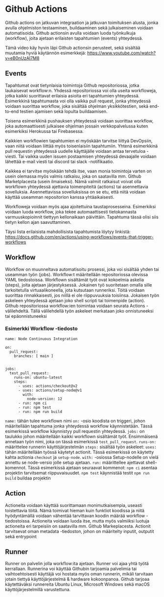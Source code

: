 # Github Actions

Github actions on jatkuvan integraation ja jatkuvan toimituksen alusta, jonka avulla ohjelmiston testaaminen, buildaaminen sekä julkaiseminen voidaan automatisoida. Github actionsin avulla voidaan luoda työnkulkuja (workflow), joita ajetaan erilaisten tapahtumien (events) yhteydessä. 

Tämä video käy hyvin läpi Github actionsin perusteet, sekä sisältää muutamia hyviä käytännön esimerkkejä:
https://www.youtube.com/watch?v=eB0nUzAI7M8

## Events

Tapahtumat ovat tietynlaisia toimintoja Github repositoriossa, jotka laukaisevat workflow:n. Yhdessä repositoriossa voi olla useita workfloweja, jotka kaikki suorittavat erilaisia asioita eri tapahtumien yhteydessä. Esimerkkinä tapahtumasta voi olla vaikka pull request, jonka yhteydessä voidaan suorittaa workflow, joka sisältää ohjelman yksikkötestien, sekä end-to-end testien ajamisen sekä lopulta buildaamisen. 

Toisena esimerkkinä pushauksen yhteydessä voidaan suorittaa workflow, joka automaattisesti julkaisee ohjelman jossain verkkopalvelussa kuten esimerkiksi Herokussa tai Firebasessa.

Kaikkien workflowien tapahtumien ei myöskään tarvitse liittyä DevOpsiin, vaan niitä voidaan liittää myös toisenlaisiin tapahtumiin. Yhtenä esimerkkinä pull requestin yhteydessä uudelle käyttäjälle voidaan antaa tervetuloa -viesti. Tai vaikka uuden issuen postaamisen yhteydessä devaajalle voidaan lähettää e-mail viesti tai discord tai slack -notifikaatio. 

Kaikkea ei tarvitse myöskään tehdä itse, vaan monia toimintoja varten on usein olemassa myös valmis ratkaisu, joka on saatavilla mm. Github Marketplacesta (usein ilmaiseksi). Nämä valmiit ratkaisut voivat olla workflown yhteydessä ajettavia toimenpiteitä (actions) tai asennettavia sovelluksia. Asennettavissa sovelluksissa on se etu, että niitä voidaan käyttää useamman repositorion kanssa yhtäaikaisesti.

Workfloweja voidaan myös ajaa ajoitettuina taustaprosesseina. Esimerkiksi voidaan luoda workflow, joka tekee automaattisesti tietokannasta varmuuskopioinnit tiettyyn kellonaikaan päivittäin. Tapahtuma tässä olisi siis tietyn kellon ajan saavuttaminen.

Täysi lista erilaisista mahdollisista tapahtumista löytyy linkistä:
https://docs.github.com/en/actions/using-workflows/events-that-trigger-workflows

## Workflow

Workflow on muunneltava automatisoitu prosessi, joka voi sisältää yhden tai useamman työn (jobs). Workflow:t määritellään repositoriossa olevissa YAML tiedostoissa. Workflown sisältämät työt ovat kokoelmia askelia (steps), joita ajetaan järjestyksessä. Jokainen työ suoritetaan omalla sille tarkoitetulla virtuaalikoneella, jota kutsutaan runneriksi. Töitä voidaan suorittaa rinnakkaisesti, jos niillä ei ole riippuvuuksia toisiinsa. Jokaisen työn askeleen yhteydessä ajetaan joko shell scripti tai toimenpide (action). Github repositoriossa workflow:ien toimintaa voidaan seurata Actions -välilehdeltä. Tällä välilehdellä työn askeleet merkataan joko onnistuneeksi tai epäonnistuneeksi

### Esimerkki Workflow -tiedosto

```
name: Node Continuous Integration

on:
  pull_request:
    branches: [ main ]


jobs:
  test_pull_request:
    runs-on: ubuntu-latest
    steps:
      - uses: actions/checkout@v2
      - uses: actions/setup-node@v1
        with:
          node-version: 12
      - run: npm ci
      - run: npm test
      - run: npm run build
```
`name:` tähän tulee workflown nimi
`on:` -osio koodista on triggeri, johon määritellään tapahtuma jonka yhteydessä workflow käynnistetään. Tässä esimerkissä workflow käynnistyy pull requestin yhteydessä.
`jobs:` on taulukko johon määritellään kaikki workflown sisältämät työt. Ensimmäisenä annetaan työn nimi, joka on tässä esimerkissä `test_pull_request`.
  `runs-on:` määrittelee runnerin käyttöjärjestelmän
  `steps:` sisältää työn askeleet:
    `uses:` tähän määritellään työssä käytetyt actionit. Tässä esimerkissä on käytetty kahta actionia `checkout` ja `setup-node`. `with:` -osiossa Setup-nodelle on vielä     annettu se node-versio jolle setup ajetaan.
    `run:` määrittellee ajettavat shell-komennot. Tässä esimerkissä ajetaan seuraavat kommenot: 
      `npm ci` asentaa projektin tarvitsemat riippuvaisuudet.
      `npm test` käynnistää testit
      `npm run build` buildaa projektin

## Action

Actioneita voidaan käyttää suorittamaan monimutkaisempia, useasti toistettavia töitä. Nämä toimivat hieman kuin funktiot koodissa ja niitä hyödyntämällä voidaan vähentää tarvittavan koodin määrää workflow -tiedostoissa. Actioneita voidaan luoda itse, mutta myös valmiiksi luotuja actioneita eri tarpeisiin on saatavilla mm. Github Markeplacesta. Actionit tarvitsevat oman metadata -tiedoston, johon on määritelty inputit, outputit sekä entrypoint

## Runner

Runner on palvelin jolla workflow:ita ajetaan. Runner voi ajaa yhtä työtä kerrallaan. Runnerina voi käyttää Githubin tarjoamia palvelimia tai vaihtoehtoisesti käyttäjä voi hostata myös oman runnerin, mikäli tarvitaan jotain tiettyä käyttöjärjestelmä & hardware kokoonpanoa. Github tarjoaa käytettäväksi runnereita Ubuntu Linux, Microsoft Windows sekä macOS käyttöjärjestelmillä varustettuna.



